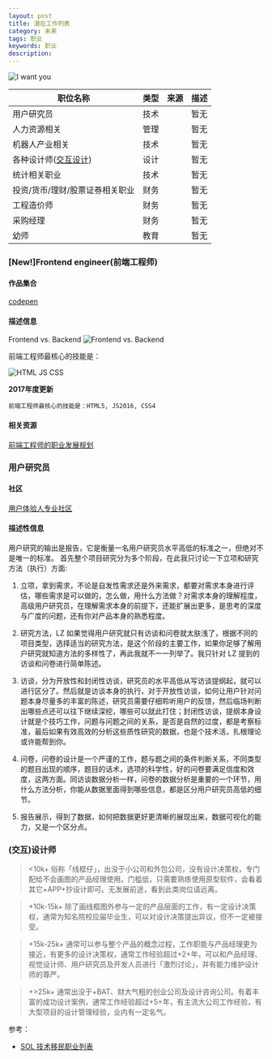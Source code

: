 ```yaml
---
layout: post
title: 潜在工作列表
category: 未来
tags: 职业
keywords: 职业
description:
---
```


![I want you](http://i0.sinaimg.cn/edu/2015/0924/U12216P42DT20150924151850.jpg)

职位名称|类型|来源|描述
-------|----|----|----
用户研究员|技术||暂无
人力资源相关|管理||暂无
机器人产业相关|技术||暂无
各种设计师([交互设计](https://www.zhihu.com/question/20827149/answer/126028828))|设计||暂无
统计相关职业|技术||暂无
投资/货币/理财/股票证券相关职业|财务||暂无
工程造价师|财务||暂无
采购经理|财务||暂无
幼师|教育||暂无


### [New!]Frontend engineer(前端工程师)

#### 作品集合

[codepen](http://codepen.io/)

#### 描述信息

Frontend vs. Backend
![Frontend vs. Backend](https://dn-h5jun.qbox.me/matrix/uqg7CPR-YN1IUT9BSwyoj6ib.png)

前端工程师最核心的技能是：

![HTML JS CSS](http://p5.ssl.qhimg.com/d/inn/3e83de98/html_css_js.png)

**2017年度更新**

    前端工程师最核心的技能是：HTML5, JS2016, CSS4

#### 相关资源

[前端工程师的职业发展规划](https://github.com/f2e-journey/f2e-journey/blob/master/career-planning.md)

### 用户研究员

#### 社区
[用户体验人专业社区](http://uxren.cn/)

#### 描述性信息

用户研究的输出是报告，它是衡量一名用户研究员水平高低的标准之一，但绝对不是唯一的标准。
首先整个项目研究分为多个阶段，在此我只讨论一下立项和研究方法（执行）方面:

1. 立项，拿到需求，不论是自发性需求还是外来需求，都要对需求本身进行评估，哪些需求是可以做的，怎么做，用什么方法做？对需求本身的理解程度，高级用户研究员，在理解需求本身的前提下，还能扩展出更多，是思考的深度与广度的问题，还有你对产品本身的熟悉程度。

2. 研究方法，LZ 如果觉得用户研究就只有访谈和问卷就太肤浅了，根据不同的项目类型，选择适当的研究方法，是这个阶段的主要工作，如果你足够了解用户研究就知道方法的多样性了，再此我就不一一列举了。我只针对 LZ 提到的访谈和问卷进行简单陈述。

3. 访谈，分为开放性和封闭性访谈，研究员的水平高低从写访谈提纲起，就可以进行区分了。然后就是访谈本身的执行，对于开放性访谈，如何让用户针对问题本身尽量多的丰富的陈述，研究员需要仔细聆听用户的反馈，然后临场判断出哪些点还可以往下继续深挖，哪些可以就此打住；封闭性访谈，提纲本身设计就是个技巧工作，问题与问题之间的关系，是否是自然的过度，都是考察标准，最后如果有效高效的分析这些质性研究的数据，也是个技术活，扎根理论或许能帮到你。

4. 问卷，问卷的设计是一个严谨的工作，题与题之间的条件判断关系，不同类型的题目出现的顺序，题目的话术，选项的科学性，好的问卷要满足信度和效度，这两方面。同访谈数据分析一样，问卷的数据分析是重要的一个环节，用什么方法分析，你能从数据里面得到哪些信息，都是区分用户研究员高低的细节。

5. 报告展示，得到了数据，如何把数据更好更清晰的展现出来，数据可视化的能力，又是一个区分点。




### (交互)设计师
><10k+
俗称「线框仔」，出没于小公司和外包公司，没有设计决策权，专门配给不会画图的产品经理使用。门槛低，只需要熟练使用原型软件，会看着其它+APP+抄设计即可。无发展前途，看到此类岗位请远离。

>+10k-15k+
除了画线框图外参与一定的产品层面的工作，有一定设计决策权，通常为知名院校应届毕业生，可以对设计决策提出异议，但不一定被接受。

>+15k-25k+
通常可以参与整个产品的概念过程，工作职能与产品经理更为接近，有更多的设计决策权，通常工作经验超过+2+年，可以和产品经理、视觉设计师、用户研究员及开发人员进行「激烈讨论」，并有能力维护设计师的尊严。

>+>25k+
通常出没于+BAT、财大气粗的创业公司及设计咨询公司。有着丰富的成功设计案例，通常工作经验超过+5+年，有主流大公司工作经验，有大型项目的设计管理经验，业内有一定名气。

参考：
* [SOL 技术移民职业列表](http://ww2.flyabroadvisa.com/sol/)
